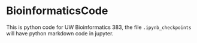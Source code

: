 # BioinformaticsCode
This is python code for UW Bioinformatics 383, the file `.ipynb_checkpoints` will have python markdown code in jupyter.
